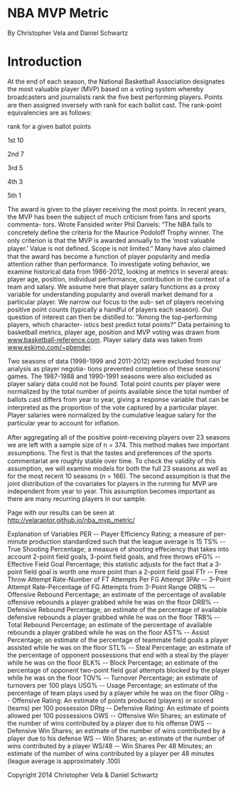NBA MVP Metric
==============
By Christopher Vela and Daniel Schwartz

Introduction
===============
At the end of each season, the National Basketball Association designates the most valuable player
(MVP) based on a voting system whereby broadcasters and journalists rank the ﬁve best performing players. Points are then assigned inversely with rank for each ballot cast. The rank-point
equivalencies are as follows:

rank for a given ballot points

1st 10

2nd 7

3rd 5

4th 3

5th 1

The award is given to the player receiving the most points.
In recent years, the MVP has been the subject of much criticism from fans and sports commenta-
tors. Wrote Fansided writer Phil Daniels: “The NBA fails to concretely deﬁne the criteria for the
Maurice Podoloﬀ Trophy winner. The only criterion is that the MVP is awarded annually to the
’most valuable player.’ Value is not deﬁned. Scope is not limited.” Many have also claimed that
the award has become a function of player popularity and media attention rather than performance.
To investigate voting behavior, we examine historical data from 1986-2012, looking at metrics in
several areas: player age, position, individual performance, contribution in the context of a team
and salary. We assume here that player salary functions as a proxy variable for understanding
popularity and overall market demand for a particular player. We narrow our focus to the sub-
set of players receiving positive point counts (typically a handful of players each season). Our
question of interest can then be distilled to: “Among the top-performing players, which character-
istics best predict total points?” Data pertaining to basketball metrics, player age, position and
MVP voting was drawn from www.basketball-reference.com. Player salary data was taken from
www.eskimo.com/~pbender.

Two seasons of data (1998-1999 and 2011-2012) were excluded from our analysis as player negotia-
tions prevented completion of these seasons’ games. The 1987-1988 and 1990-1991 seasons were also
excluded as player salary data could not be found. Total point counts per player were normalized
by the total number of points available since the total number of ballots cast diﬀers from year to
year, giving a response variable that can be interpreted as the proportion of the vote captured by a
particular player. Player salaries were normalized by the cumulative league salary for the particular
year to account for inﬂation.

After aggregating all of the positive point-receiving players over 23 seasons we are left with a sample
size of n = 374. This method makes two important assumptions. The ﬁrst is that the tastes and
preferences of the sports commentariat are roughly stable over time. To check the validity of this
assumption, we will examine models for both the full 23 seasons as well as for the most recent 10
seasons (n = 166). The second assumption is that the joint distribution of the covariates for players
in the running for MVP are independent from year to year. This assumption becomes important
as there are many recurring players in our sample.

Page with our results can be seen at http://velaraptor.github.io/nba_mvp_metric/



Explanation of Variables
PER -- Player Efficiency Rating; a measure of per-minute production standardized such that the league average is 15
TS% -- True Shooting Percentage; a measure of shooting effeciency that takes into account 2-point field goals, 3-point field goals, and free throws
eFG% -- Effective Field Goal Percentage; this statistic adjusts for the fact that a 3-point field goal is worth one more point than a 2-point field goal
FTr -- Free Throw Attempt Rate-Number of FT Attempts Per FG Attempt
3PAr -- 3-Point Attempt Rate-Percentage of FG Attempts from 3-Point Range
ORB% -- Offensive Rebound Percentage; an estimate of the percentage of available offensive rebounds a player grabbed while he was on the floor
DRB% -- Defensive Rebound Percentage; an estimate of the percentage of available defensive rebounds a player grabbed while he was on the floor
TRB% -- Total Rebound Percentage; an estimate of the percentage of available rebounds a player grabbed while he was on the floor
AST% -- Assist Percentage; an estimate of the percentage of teammate field goals a player assisted while he was on the floor
STL% -- Steal Percentage; an estimate of the percentage of opponent possessions that end with a steal by the player while he was on the floor
BLK% -- Block Percentage; an estimate of the percentage of opponent two-point field goal attempts blocked by the player while he was on the floor
TOV% -- Turnover Percentage; an estimate of turnovers per 100 plays
USG% -- Usage Percentage; an estimate of the percentage of team plays used by a player while he was on the floor
ORtg -- Offensive Rating: An estimate of points produced (players) or scored (teams) per 100 possession
DRtg -- Defensive Rating: An estimate of points allowed per 100 possessions
OWS -- Offensive Win Shares; an estimate of the number of wins contributed by a player due to his offense
DWS -- Defensive Win Shares; an estimate of the number of wins contributed by a player due to his defense
WS -- Win Shares; an estimate of the number of wins contributed by a player
WS/48 -- Win Shares Per 48 Minutes; an estimate of the number of wins contributed by a player per 48 minutes (league average is approximately .100)

Copyright 2014 Christopher Vela & Daniel Schwartz


